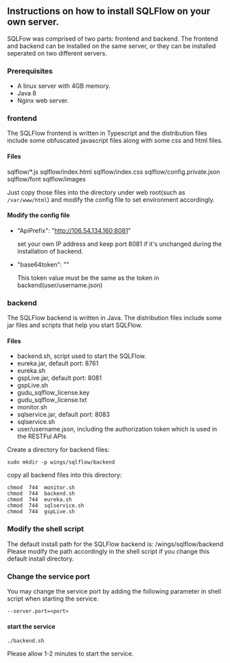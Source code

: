 ## Instructions on how to install SQLFlow on your own server.

SQLFow was comprised of two parts: frontend and backend. 
The frontend and backend can be installed on the same server, or they can be installed seperated on two different servers.

### Prerequisites
- A linux server with 4GB memory.
- Java 8
- Nginx web server.

### frontend
The SQLFlow frontend is written in Typescript and the distribution files include some obfuscated javascript files along with some css and html files.

#### Files
sqlflow/*.js
sqlflow/index.html
sqlflow/index.css
sqlflow/config.private.json
sqlflow/font
sqlflow/images

Just copy those files into the directory under web root(such as `/var/www/html`) and modify the config file to set environment accordingly.

#### Modify the config file

- "ApiPrefix": "http://106.54.134.160:8081"

	set your own IP address and keep port 8081 if it's unchanged during the installation of backend.

- "base64token": ""  

	This token value must be the same as the token in backend(user/username.json) 

### backend
The SQLFlow backend is written in Java. The distribution files include some jar files and scripts that help you start SQLFlow.


#### Files
  - backend.sh, script used to start the SQLFlow.
  - eureka.jar, default port: 8761
  - eureka.sh
  - gspLive.jar, default port: 8081
  - gspLive.sh
  - gudu_sqlflow_license.key
  - gudu_sqlflow_license.txt
  - monitor.sh
  - sqlservice.jar, default port: 8083
  - sqlservice.sh
  - user/username.json, including the authorization token which is used in the RESTFul APIs
  

Create a directory for backend files:

`sudo mkdir -p wings/sqlflow/backend`

copy all backend files into this directory:
  
```
chmod  744  monitor.sh
chmod  744  backend.sh
chmod  744  eureka.sh
chmod  744  sqlservice.sh
chmod  744  gspLive.sh
```

### Modify the shell script
The default install path for the SQLFlow backend is: /wings/sqlflow/backend
Please modify the path accordingly in the shell script if you change this default install directory.

### Change the service port
You may change the service port by adding the following parameter in shell script when starting the service.
```
--server.port=<port>
```

#### start the service

`./backend.sh`

Please allow 1-2 minutes to start the service.

